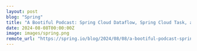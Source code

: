```yaml
---
layout: post
blog: "Spring"
title: "A Bootiful Podcast: Spring Cloud Dataflow, Spring Cloud Task, and Spring Batch legend Glenn Renfro"
date: 2024-08-08T00:00:00Z
image: images/spring.png
remote_url: "https://spring.io/blog/2024/08/08/a-bootiful-podcast-spring-cloud-dataflow-spring-cloud-task-and-spring-batch"
---
```

